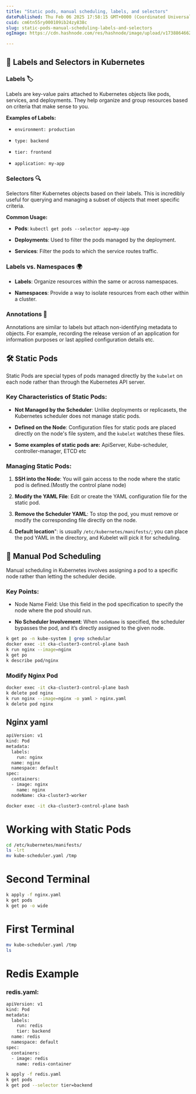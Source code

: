 ```yaml
---
title: "Static pods, manual scheduling, labels, and selectors"
datePublished: Thu Feb 06 2025 17:58:15 GMT+0000 (Coordinated Universal Time)
cuid: cm6tn55ry000109ib24zy838c
slug: static-pods-manual-scheduling-labels-and-selectors
ogImage: https://cdn.hashnode.com/res/hashnode/image/upload/v1738864662659/ad64b86a-cd34-4b41-bc22-5a480ec2f8a0.png

---
```


## 📌 Labels and Selectors in Kubernetes

### Labels 🏷️

Labels are key-value pairs attached to Kubernetes objects like pods, services, and deployments. They help organize and group resources based on criteria that make sense to you.

**Examples of Labels:**

* `environment: production`
    
* `type: backend`
    
* `tier: frontend`
    
* `application: my-app`
    

### Selectors 🔍

Selectors filter Kubernetes objects based on their labels. This is incredibly useful for querying and managing a subset of objects that meet specific criteria.

**Common Usage:**

* **Pods**: `kubectl get pods --selector app=my-app`
    
* **Deployments**: Used to filter the pods managed by the deployment.
    
* **Services**: Filter the pods to which the service routes traffic.
    

### Labels vs. Namespaces 🌍

* **Labels**: Organize resources within the same or across namespaces.
    
* **Namespaces**: Provide a way to isolate resources from each other within a cluster.
    

### Annotations 📝

Annotations are similar to labels but attach non-identifying metadata to objects. For example, recording the release version of an application for information purposes or last applied configuration details etc.

## 🛠️ Static Pods

Static Pods are special types of pods managed directly by the `kubelet` on each node rather than through the Kubernetes API server.

### Key Characteristics of Static Pods:

* **Not Managed by the Scheduler**: Unlike deployments or replicasets, the Kubernetes scheduler does not manage static pods.
    
* **Defined on the Node**: Configuration files for static pods are placed directly on the node's file system, and the `kubelet` watches these files.
    
* **Some examples of static pods are:** ApiServer, Kube-scheduler, controller-manager, ETCD etc
    

### Managing Static Pods:

1. **SSH into the Node**: You will gain access to the node where the static pod is defined.(Mostly the control plane node)
    
2. **Modify the YAML File**: Edit or create the YAML configuration file for the static pod.
    
3. **Remove the Scheduler YAML**: To stop the pod, you must remove or modify the corresponding file directly on the node.
    
4. **Default location**": is usually `/etc/kubernetes/manifests/`; you can place the pod YAML in the directory, and Kubelet will pick it for scheduling.
    

## 🧭 Manual Pod Scheduling

Manual scheduling in Kubernetes involves assigning a pod to a specific node rather than letting the scheduler decide.

### Key Points:

* Node Name Field: Use this field in the pod specification to specify the node where the pod should run.
    
* **No Scheduler Involvement**: When `nodeName` is specified, the scheduler bypasses the pod, and it’s directly assigned to the given node.
    

```bash
k get po -n kube-system | grep schedular
docker exec -it cka-cluster3-control-plane bash
k run nginx --image=nginx
k get po
k describe pod/nginx
```

### Modify Nginx Pod

```bash
docker exec -it cka-cluster3-control-plane bash
k delete pod nginx
k run nginx --image=nginx -o yaml > nginx.yaml
k delete pod nginx
```

## Nginx yaml

```bash
apiVersion: v1
kind: Pod
metadata:
  labels:
    run: nginx
  name: nginx
  namespace: default
spec:
  containers:
  - image: nginx
    name: nginx
  nodeName: cka-cluster3-worker
```

```bash
docker exec -it cka-cluster3-control-plane bash
```

# Working with Static Pods

```bash
cd /etc/kubernetes/manifests/
ls -lrt
mv kube-scheduler.yaml /tmp
```

# Second Terminal

```bash
k apply -f nginx.yaml
k get pods
k get po -o wide
```

# First Terminal

```bash
mv kube-scheduler.yaml /tmp
ls
```

# Redis Example

### redis.yaml:

```bash
apiVersion: v1
kind: Pod
metadata:
  labels:
    run: redis
    tier: backend
  name: redis
  namespace: default
spec:
  containers:
  - image: redis
    name: redis-container
```

```bash
k apply -f redis.yaml
k get pods
k get pod --selector tier=backend
```